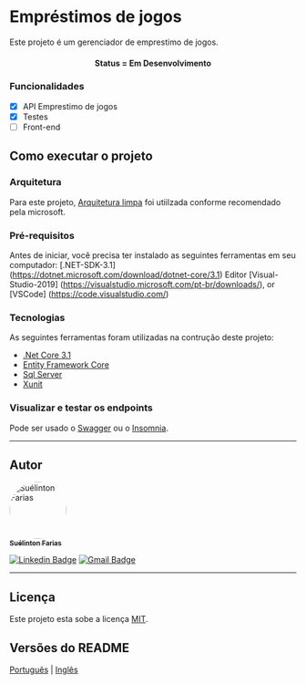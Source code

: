 # Empréstimos de jogos
Este projeto é um gerenciador de emprestimo de jogos.


<h4 align="center"> 
	Status = Em Desenvolvimento
</h4>

### Funcionalidades

- [x] API Emprestimo de jogos
- [x] Testes
- [ ] Front-end

## Como executar o projeto

### Arquitetura
Para este projeto, [Arquitetura limpa](https://docs.microsoft.com/pt-br/dotnet/architecture/modern-web-apps-azure/common-web-application-architectures#clean-architecture) foi utiilzada conforme recomendado pela microsoft.

### Pré-requisitos

Antes de iniciar, você precisa ter instalado as seguintes ferramentas em seu computador:
[.NET-SDK-3.1] (https://dotnet.microsoft.com/download/dotnet-core/3.1)
Editor
[Visual-Studio-2019] (https://visualstudio.microsoft.com/pt-br/downloads/), or [VSCode] (https://code.visualstudio.com/)

### Tecnologias
As seguintes ferramentas foram utilizadas na contrução deste projeto:

- [.Net Core 3.1](https://dotnet.microsoft.com/download/dotnet-core/3.1)
- [Entity Framework Core](https://www.nuget.org/packages/Microsoft.EntityFrameworkCore)
- [Sql Server](https://www.microsoft.com/pt-br/sql-server/sql-server-downloads)
- [Xunit](https://xunit.net/)

### Visualizar e testar os endpoints

Pode ser usado o [Swagger](https://localhost:5001/swagger/index.html) ou o [Insomnia](https://github.com/suelinton/loanGames/blob/master/Insomnia_2020-12-23.json).


---
## Autor

<a href="https://www.linkedin.com/in/suelinton/">
 <img style="border-radius: 50%;" src="https://avatars3.githubusercontent.com/u/9926390?s=400&u=ca6506a53d8846aaede9cfe9430f1bb8161da717&v=4" width="100px;" alt="Suélinton Farias"/>
 <br />
 <sub><b>Suélinton Farias</b></sub>
 <br />

[![Linkedin Badge](https://img.shields.io/badge/-Suelinton-blue?style=flat-square&logo=Linkedin&logoColor=white&link=https://www.linkedin.com/in/suelinton/)](https://www.linkedin.com/in/tgmarinho/) 
[![Gmail Badge](https://img.shields.io/badge/-suelinton.farias@gmail.com-c14438?style=flat-square&logo=Gmail&logoColor=white&link=mailto:suelinton.farias@gmail.com)](mailto:tgmarinho@gmail.com)

---

## Licença

Este projeto esta sobe a licença [MIT](./LICENSE).

##  Versões do README

[Português](./README.md)  |  [Inglês](./README-en.md)